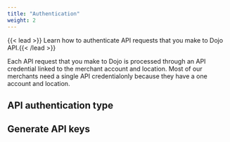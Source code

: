 ```yaml
---
title: "Authentication"
weight: 2
---
```


{{< lead >}} Learn how to authenticate API requests that you make to Dojo API.{{< /lead >}}

Each API request that you make to Dojo is processed through an API credential linked to the merchant account and location. Most of our merchants need a single API credentialonly because they have a one account and location. 

## API authentication type



## Generate API keys
